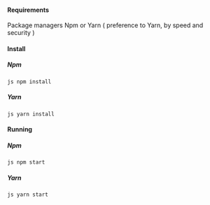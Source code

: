 #### Requirements
Package managers Npm or Yarn ( preference to Yarn, by speed and security )


#### Install

##### Npm
``js
   npm install 
``

##### Yarn
``js
   yarn install 
``

#### Running

##### Npm
``js
   npm start
``

##### Yarn
``js
   yarn start
``